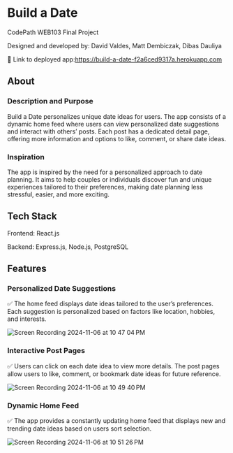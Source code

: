# Build a Date

CodePath WEB103 Final Project

Designed and developed by: David Valdes, Matt Dembiczak, Dibas Dauliya

🔗 Link to deployed app:https://build-a-date-f2a6ced9317a.herokuapp.com

## About

### Description and Purpose

Build a Date personalizes unique date ideas for users. The app consists of a dynamic home feed where users can view personalized date suggestions and interact with others’ posts. Each post has a dedicated detail page, offering more information and options to like, comment, or share date ideas.

### Inspiration

The app is inspired by the need for a personalized approach to date planning. It aims to help couples or individuals discover fun and unique experiences tailored to their preferences, making date planning less stressful, easier, and more exciting.

## Tech Stack

Frontend: React.js

Backend: Express.js, Node.js, PostgreSQL

## Features

### Personalized Date Suggestions

✅ The home feed displays date ideas tailored to the user’s preferences. Each suggestion is personalized based on factors like location, hobbies, and interests.

![Screen Recording 2024-11-06 at 10 47 04 PM](https://github.com/user-attachments/assets/98ff6a37-e554-428f-8eab-59c1e9be9fba)

### Interactive Post Pages

✅ Users can click on each date idea to view more details. The post pages allow users to like, comment, or bookmark date ideas for future reference.

![Screen Recording 2024-11-06 at 10 49 40 PM](https://github.com/user-attachments/assets/9f634892-d3b0-443f-a7b7-9c8c6812689a)

### Dynamic Home Feed

✅ The app provides a constantly updating home feed that displays new and trending date ideas based on users sort selection.

![Screen Recording 2024-11-06 at 10 51 26 PM](https://github.com/user-attachments/assets/d8b41436-208d-4098-b423-de5c4eeff986)


